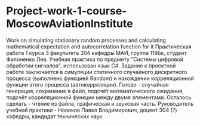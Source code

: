 # Project-work-1-course-MoscowAviationInstitute
Work on simulating stationary random processes and calculating mathematical expectation and autocorrelation function for it
Практическая работа 1 курса 3 факультета 304 кафедры МАИ, группа 119Бк, студент Филоненко Лев.
Учебная практика по предмету "Системы цифровой обработки сигналов", использован язык C#.
Задание к проектной работе заключается в симуляции статичного случайного дискретного процесса (выполнено функцией Random) и нахождении корреляционной функции этого процесса (автокорреляции).
Готово - случайная генерация, сохранение в файл, подсчёт математического ожидания, подсчёт корреляционной функции между двумя элементами.
Осталось сделать - чтение из файла, графическая и звуковая часть.
Руководитель учебной практики - Новиков Павел Владимирович, доцент 304 (?) кафедры, кандидат технических наук.
